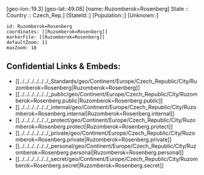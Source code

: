 ﻿---
location: [49.08,19.3] 
mapzoom: [7,12] 
mapmarker: city 
type: City
tags:
- geo/City


SpocWebEntityId: 33837
isDeleted: false
confidential: public

---
[geo-lon::19.3] 
[geo-lat::49.08] 
[name::Ruzomberok=Rosenberg] 
State ::  
Country :: Czech_Rep.] 
[StateId::] 
[Population::] 
[Unknown::] 


```leaflet
id: Ruzomberok=Rosenberg
coordinates: [[Ruzomberok=Rosenberg]] 
markerFile: [[Ruzomberok=Rosenberg]] 
defaultZoom: 11 
maxZoom: 18
```


## Confidential Links & Embeds: 
- [[../../../../../../_Standards/geo/Continent/Europe/Czech_Republic/City/Ruzomberok=Rosenberg|Ruzomberok=Rosenberg]] 
- [[../../../../../../_public/geo/Continent/Europe/Czech_Republic/City/Ruzomberok=Rosenberg.public|Ruzomberok=Rosenberg.public]] 
- [[../../../../../../_internal/geo/Continent/Europe/Czech_Republic/City/Ruzomberok=Rosenberg.internal|Ruzomberok=Rosenberg.internal]] 
- [[../../../../../../_protect/geo/Continent/Europe/Czech_Republic/City/Ruzomberok=Rosenberg.protect|Ruzomberok=Rosenberg.protect]] 
- [[../../../../../../_private/geo/Continent/Europe/Czech_Republic/City/Ruzomberok=Rosenberg.private|Ruzomberok=Rosenberg.private]] 
- [[../../../../../../_personal/geo/Continent/Europe/Czech_Republic/City/Ruzomberok=Rosenberg.personal|Ruzomberok=Rosenberg.personal]] 
- [[../../../../../../_secret/geo/Continent/Europe/Czech_Republic/City/Ruzomberok=Rosenberg.secret|Ruzomberok=Rosenberg.secret]] 
